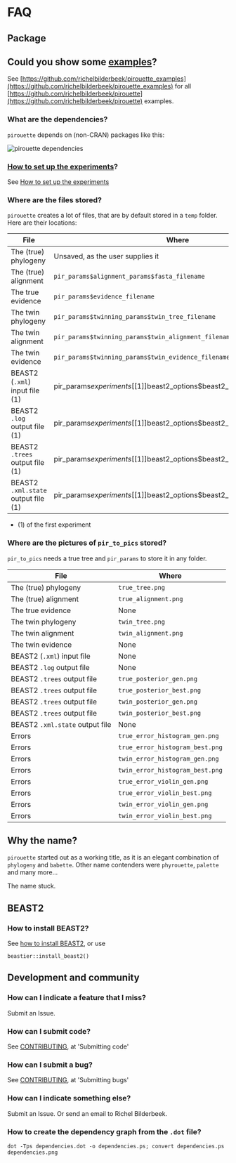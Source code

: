 # FAQ

## Package

## Could you show some [examples](https://github.com/richelbilderbeek/pirouette_examples)?

See [https://github.com/richelbilderbeek/pirouette_examples](https://github.com/richelbilderbeek/pirouette_examples)
for all [https://github.com/richelbilderbeek/pirouette](https://github.com/richelbilderbeek/pirouette)
examples.

### What are the dependencies?

`pirouette` depends on (non-CRAN) packages like this:

![pirouette dependencies](pirouette.png)

### [How to set up the experiments](how_to_set_up_experiments.md)?

See [How to set up the experiments](how_to_set_up_experiments.md)

### Where are the files stored?

`pirouette` creates a lot of files, that are by default stored
in a `temp` folder. Here are their locations:

File                               |Where
-----------------------------------|-----------------------------------------------------------------------
The (true) phylogeny               |Unsaved, as the user supplies it
The (true) alignment               |`pir_params$alignment_params$fasta_filename`
The true evidence                  |`pir_params$evidence_filename`
The twin phylogeny                 |`pir_params$twinning_params$twin_tree_filename`
The twin alignment                 |`pir_params$twinning_params$twin_alignment_filename`
The twin evidence                  |`pir_params$twinning_params$twin_evidence_filename`
BEAST2 (`.xml`) input file (1)     |pir_params$experiments[[1]]$beast2_options$beast2_input_filename
BEAST2 `.log` output file (1)      |pir_params$experiments[[1]]$beast2_options$beast2_output_log_filename
BEAST2 `.trees` output file (1)    |pir_params$experiments[[1]]$beast2_options$beast2_output_trees_filename
BEAST2 `.xml.state` output file (1)|pir_params$experiments[[1]]$beast2_options$beast2_output_state_filename

 * (1) of the first experiment

### Where are the pictures of `pir_to_pics` stored?

`pir_to_pics` needs a true tree and `pir_params` 
to store it in any folder.

File                               |Where
-----------------------------------|-----------------------------------------------------------------------
The (true) phylogeny               |`true_tree.png`
The (true) alignment               |`true_alignment.png`
The true evidence                  |None
The twin phylogeny                 |`twin_tree.png`
The twin alignment                 |`twin_alignment.png`
The twin evidence                  |None
BEAST2 (`.xml`) input file         |None
BEAST2 `.log` output file          |None
BEAST2 `.trees` output file        |`true_posterior_gen.png`
BEAST2 `.trees` output file        |`true_posterior_best.png`
BEAST2 `.trees` output file        |`twin_posterior_gen.png`
BEAST2 `.trees` output file        |`twin_posterior_best.png`
BEAST2 `.xml.state` output file    |None
Errors                             |`true_error_histogram_gen.png`
Errors                             |`true_error_histogram_best.png`
Errors                             |`twin_error_histogram_gen.png`
Errors                             |`twin_error_histogram_best.png`
Errors                             |`true_error_violin_gen.png`
Errors                             |`true_error_violin_best.png`
Errors                             |`twin_error_violin_gen.png`
Errors                             |`twin_error_violin_best.png`

## Why the name?

`pirouette` started out as a working title, as it is an elegant
combination of `phylogeny` and `babette`. Other name contenders 
were `phyrouette`, `palette` and many more...

The name stuck.

## BEAST2

### How to install BEAST2?

See [how to install BEAST2](https://github.com/ropensci/beastier/blob/master/install_beast2.md),
or use

```{r}
beastier::install_beast2()
```

## Development and community

### How can I indicate a feature that I miss?

Submit an Issue.

### How can I submit code?

See [CONTRIBUTING](../CONTRIBUTING.md), at 'Submitting code'

### How can I submit a bug?

See [CONTRIBUTING](../CONTRIBUTING.md), at 'Submitting bugs' 

### How can I indicate something else?

Submit an Issue. Or send an email to Richel Bilderbeek.

### How to create the dependency graph from the `.dot` file?

```
dot -Tps dependencies.dot -o dependencies.ps; convert dependencies.ps dependencies.png
```


